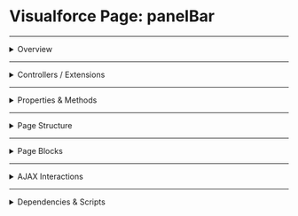 # Visualforce Page: panelBar

---

<details>
<summary>Overview</summary>

## Visualforce Page Overview: panelBar

_No overview available._

### Purpose of the Page
_No purpose available._



### Metadata
- **API Version**: 54
- **Label**: Panel Bar

</details>

---

<details>
<summary>Controllers / Extensions</summary>

## Key Controllers / Extensions Used
- **Standard Controller**: None
- **Custom Controller**: None
- **Extensions**: 
  None

</details>

---

<details>
<summary>Properties & Methods</summary>

## Properties
_No public properties found in associated Apex controllers/extensions._

---

## Methods
_No public methods found in associated Apex controllers/extensions._

</details>

---

<details>
<summary>Page Structure</summary>

### Forms
- No `apex:form` detected

### Inputs
- No input bindings detected

### Buttons
- No actionable buttons or links detected

</details>

---

<details>
<summary>Page Blocks</summary>

## Page Blocks on the Page
_No `apex:pageBlock` components detected._

</details>

---

<details>
<summary>AJAX Interactions</summary>

- No `apex:actionSupport` components detected.

- No `apex:outputPanel` components detected.

</details>

---

<details>
<summary>Dependencies & Scripts</summary>

### Objects
- No SObject dependencies detected.

### Fields
- No field dependencies detected.

### Custom Components
- No custom components detected.

### Scripts
- No script tags detected.

</details>